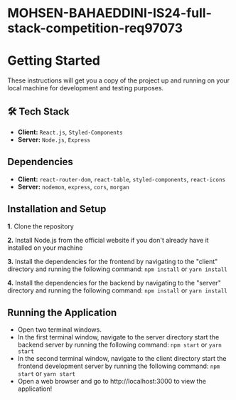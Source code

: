 # MOHSEN-BAHAEDDINI-IS24-full-stack-competition-req97073

# Getting Started
These instructions will get you a copy of the project up and running on your local machine for development and testing purposes.

## :hammer_and_wrench: Tech Stack
- __Client:__ `React.js`, `Styled-Components`
- __Server:__ `Node.js`, `Express`

## Dependencies
- __Client:__ `react-router-dom`, `react-table`, `styled-components`, `react-icons`
- __Server:__ `nodemon`, `express`, `cors`, `morgan`

## Installation and Setup
__1.__ Clone the repository

__2.__ Install Node.js from the official website if you don't already have it installed on your machine

__3.__ Install the dependencies for the frontend by navigating to the "client" directory and running the following command: `npm install` or `yarn install`

__4.__ Install the dependencies for the backend by navigating to the "server" directory and running the following command: `npm install` or `yarn install`

## Running the Application
- Open two terminal windows.
- In the first terminal window, navigate to the server directory start the backend server by running the following command:
`npm start` or `yarn start`
- In the second terminal window, navigate to the client directory start the frontend development server by running the following command:
`npm start` or `yarn start`
- Open a web browser and go to http://localhost:3000 to view the application!
